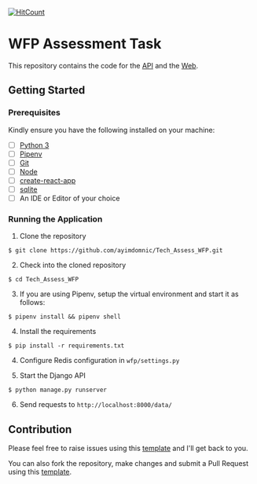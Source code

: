 [![HitCount](http://hits.dwyl.io/ayimdomnic/Tech_Assess_WFP.svg)](http://hits.dwyl.io/ayimdomnic/Tech_Assess_WFP)

# WFP Assessment Task 

This repository contains the code for the [API](http://wfp.wayapay.co/) and the [Web](https://wfp-client.ayimdomnic.now.sh/). 

## Getting Started

### Prerequisites

Kindly ensure you have the following installed on your machine:

- [ ] [Python 3](https://realpython.com/installing-python/)
- [ ] [Pipenv](https://pipenv.readthedocs.io/en/latest/#install-pipenv-today)
- [ ] [Git]()
- [ ] [Node]()
- [ ] [create-react-app ]()
- [ ] [sqlite]()
- [ ] An IDE or Editor of your choice

### Running the Application

1. Clone the repository
```
$ git clone https://github.com/ayimdomnic/Tech_Assess_WFP.git
```

2. Check into the cloned repository
```
$ cd Tech_Assess_WFP
```

3. If you are using Pipenv, setup the virtual environment and start it as follows:
```
$ pipenv install && pipenv shell
```

4. Install the requirements
```
$ pip install -r requirements.txt
```

4. Configure Redis configuration in `wfp/settings.py`

5. Start the Django API
```
$ python manage.py runserver
```

6. Send requests to `http://localhost:8000/data/`

## Contribution

Please feel free to raise issues using this [template](./.github/ISSUE_TEMPLATE.md) and I'll get back to you.

You can also fork the repository, make changes and submit a Pull Request using this [template](./.github/PULL_REQUEST_TEMPLATE.md).
